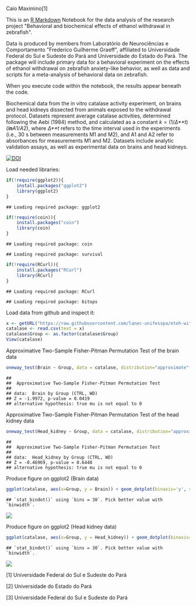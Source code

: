 Caio Maximino[1]

This is an [R Markdown](http://rmarkdown.rstudio.com) Notebook for the data analysis of the research project "Behavioral and biochemical effects of ethanol withdrawal in zebrafish".

Data is produced by members from Laboratório de Neurociências e Comportamento "Frederico Guilherme Graeff", affiliated to Universidade Federal do Sul e Sudeste do Pará and Universidade do Estado do Pará. The package will include primary data for a behavioral experiment on the effects of ethanol withdrawal on zebrafish anxiety-like behavior, as well as data and scripts for a meta-analysis of behavioral data on zebrafish.

When you execute code within the notebook, the results appear beneath the code.

Biochemical data from the in vitro catalase activity experiment, on brains and head kidneys dissected from animals exposed to the withdrawal protocol. Datasets represent average catalase activities, determined following the Aebi (1984) method, and calculated as a constant *k* = (1/*Δ**t*)(*l**n**A*1/*A*2), where *Δ**t* refers to the time interval used in the experiments (i.e., 30 s between measurements M1 and M2), and A1 and A2 refer to absorbances for measurements M1 and M2. Datasets include analytic validation assays, as well as experimental data on brains and head kidneys.

[![DOI](https://zenodo.org/badge/95811139.svg)](https://zenodo.org/badge/latestdoi/95811139)

Load needed libraries:

``` r
if(!require(ggplot2)){
    install.packages("ggplot2")
    library(ggplot2)
}
```

    ## Loading required package: ggplot2

``` r
if(!require(coin)){
    install.packages("coin")
    library(coin)
}
```

    ## Loading required package: coin

    ## Loading required package: survival

``` r
if(!require(RCurl)){
    install.packages("RCurl")
    library(RCurl)
}
```

    ## Loading required package: RCurl

    ## Loading required package: bitops

Load data from github and inspect it:

``` r
x <- getURL("https://raw.githubusercontent.com/lanec-unifesspa/etoh-withdrawal/master/catalase/teste.csv")
catalase <- read.csv(text = x)
catalase$Group <- as.factor(catalase$Group)
View(catalase)
```

Approximative Two-Sample Fisher-Pitman Permutation Test of the brain data

``` r
oneway_test(Brain ~ Group, data = catalase, distribution="approximate"(B=10000))
```

    ## 
    ##  Approximative Two-Sample Fisher-Pitman Permutation Test
    ## 
    ## data:  Brain by Group (CTRL, WD)
    ## Z = -1.9972, p-value = 0.0419
    ## alternative hypothesis: true mu is not equal to 0

Approximative Two-Sample Fisher-Pitman Permutation Test of the head kidney data

``` r
oneway_test(Head_kidney ~ Group, data = catalase, distribution="approximate"(B=10000))
```

    ## 
    ##  Approximative Two-Sample Fisher-Pitman Permutation Test
    ## 
    ## data:  Head_kidney by Group (CTRL, WD)
    ## Z = -0.46969, p-value = 0.6448
    ## alternative hypothesis: true mu is not equal to 0

Produce figure on ggplot2 (Brain data)

``` r
ggplot(catalase, aes(x=Group, y = Brain)) + geom_dotplot(binaxis='y', stackdir='center', alpha=0.5, dotsize = 0.75) + stat_summary(fun.data=mean_cl_boot, geom="pointrange", color="red") + labs(x = "Group", y = "CAT activity (U per mg protein)")
```

    ## `stat_bindot()` using `bins = 30`. Pick better value with `binwidth`.

![](etoh-withdrawal-catalase-notebook_files/figure-markdown_github-ascii_identifiers/unnamed-chunk-5-1.png)

Produce figure on ggplot2 (Head kidney data)

``` r
ggplot(catalase, aes(x=Group, y = Head_kidney)) + geom_dotplot(binaxis='y', stackdir='center', alpha=0.5, dotsize = 0.75) + stat_summary(fun.data=mean_cl_boot, geom="pointrange", color="red") + labs(x = "Group", y = "CAT activity (U per mg protein)")
```

    ## `stat_bindot()` using `bins = 30`. Pick better value with `binwidth`.

![](etoh-withdrawal-catalase-notebook_files/figure-markdown_github-ascii_identifiers/unnamed-chunk-6-1.png)

[1] Universidade Federal do Sul e Sudeste do Pará

[2] Universidade do Estado do Pará

[3] Universidade Federal do Sul e Sudeste do Pará
